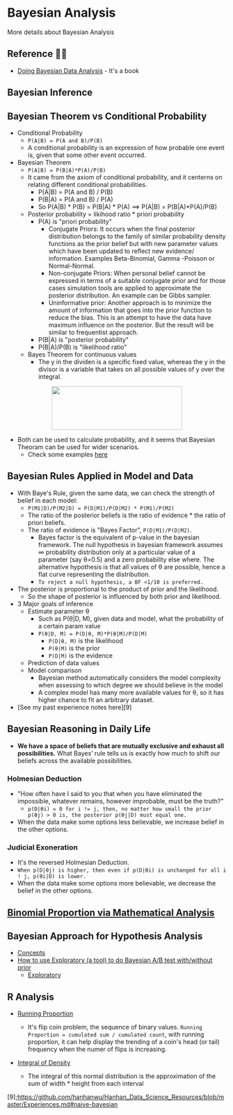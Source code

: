 # Bayesian Analysis

More details about Bayesian Analysis


## Reference 🌟🌟
* [Doing Bayesian Data Analysis][2] - It's a book

## Bayesian Inference


## Bayesian Theorem vs Conditional Probability
* Conditional Probability
  * `P(A|B) = P(A and B)/P(B)`
  * A conditional probability is an expression of how probable one event is, given that some other event occurred.
* Bayesian Theorem
  * `P(A|B) = P(B|A)*P(A)/P(B)`
  * It came from the axiom of conditional probability, and it centerns on relating different conditional probabilities.
    * P(A|B) = P(A and B) / P(B)
    * P(B|A) = P(A and B) / P(A)
    * So P(A|B) * P(B) = P(B|A) * P(A) ==> P(A|B) = P(B|A)*P(A)/P(B)
  * Posterior probability = likihood ratio * priori probability
    * P(A) is "priori probability"
      * Conjugate Priors: It occurs when the final posterior distribution belongs to the family of similar probability density functions as the prior belief but with new parameter values which have been updated to reflect new evidence/ information. Examples Beta-Binomial, Gamma -Poisson or Normal-Normal.
      * Non-conjugate Priors: When personal belief cannot be expressed in terms of a suitable conjugate prior and for those cases simulation tools are applied to approximate the posterior distribution. An example can be Gibbs sampler.
      * Uninformative prior: Another approach is to minimize the amount of information that goes into the prior function to reduce the bias. This is an attempt to have the data have maximum influence on the posterior. But the result will be similar to frequentist approach.
    * P(B|A) is "posterior probability"
    * P(B|A)/P(B) is "likelihood ratio"
  * Bayes Theorem for continuous values
    * The y in the dividen is a specific fixed value, whereas the y in the divisor is a variable that takes on all possible values of y over the integral.
<p align="center">
<img src="https://github.com/hanhanwu/Hanhan_Data_Science_Practice/blob/master/Applied_Statistics/Learning_Notes/images/continuous_bayes.PNG" width="300" height="100" />
</p>
  
* Both can be used to calculate probability, and it seems that Bayesian Theoram can be used for wider scenarios.
  * Check some examples [here][7]

## Bayesian Rules Applied in Model and Data
* With Baye's Rule, given the same data, we can check the strength of belief in each model:
  * `P(M1|D)/P(M2|D) = P(D|M1)/P(D|M2) * P(M1)/P(M2)`
  * The ratio of the posterior beliefs is the ratio of evidence * the ratio of priori beliefs.
  * The ratio of evidence is "Bayes Factor", `P(D|M1)/P(D|M2)`.
    * Bayes factor is the equivalent of p-value in the bayesian framework. The null hypothesis in bayesian framework assumes ∞ probability distribution only at a particular value of a parameter (say θ=0.5) and a zero probability else where. The alternative hypothesis is that all values of θ are possible, hence a flat curve representing the distribution.
    * `To reject a null hypothesis, a BF <1/10 is preferred.`
* The posterior is proportional to the product of prior and the likelihood.
  * So the shape of posterior is influenced by both prior and likelihood.
* 3 Major goals of inference
  * Estimate parameter θ
    * Such as P(θ|D, M), given data and model, what the probability of a certain param value
    * `P(θ|D, M) = P(D|θ, M)*P(θ|M)/P(D|M)`
      * `P(D|θ, M)` is the likelihood
      * `P(θ|M)` is the prior
      * `P(D|M)` is the evidence
  * Prediction of data values
  * Model comparison
    * Bayesian method automatically considers the model complexity when assessing to which degree we should believe in the model
    * A complex model has many more available values for θ, so it has higher chance to fit an arbitrary dataset.
* [See my past experience notes here][9]
    
## Bayesian Reasoning in Daily Life
* <b>We have a space of beliefs that are mutually exclusive and exhaust all possibilities.</b> What Bayes’ rule tells us is exactly how much to shift our beliefs across the available possibilities.
### Holmesian Deduction
  * "How often have I said to you that when you have eliminated the impossible, whatever remains, however improbable, must be the truth?"
    * `p(D|θi) = 0 for i != j, then, no matter how small the prior p(θj) > 0 is, the posterior p(θj|D) must equal one.`
  * When the data make some options less believable, we increase belief in the other options.
### Judicial Exoneration
  * It's the reversed Holmesian Deduction.
  * `When p(D|θj) is higher, then even if p(D|θi) is unchanged for all i ! j, p(θi|D) is lower.`
  * When the data make some options more believable, we decrease the belief in the other options.
  
## [Binomial Proportion via Mathematical Analysis][8]

## Bayesian Approach for Hypothesis Analysis
* [Concepts][4]
* [How to use Exploratory (a tool) to do Bayesian A/B test with/without prior][5]
  * [Exploratory][6]

## R Analysis
* [Running Proportion][1]
  * It's flip coin problem, the sequence of binary values. `Running Proportion = cumulated sum / cumulated count`, with running proportion, it can help display the trending of a coin's head (or tail) frequency when the numer of flips is increasing.
  
* [Integral of Density][3]
  * The integral of this normal distribution is the approximation of the sum of width * height from each interval


[1]:https://github.com/hanhanwu/Hanhan_Data_Science_Practice/blob/master/Applied_Statistics/Learning_Notes/bayesian_analysis/bayesian_running_proportion.R
[2]:https://www.amazon.com/Doing-Bayesian-Data-Analysis-Tutorial/dp/0123814855/ref=cm_cr_arp_d_product_top?ie=UTF8
[3]:https://github.com/hanhanwu/Hanhan_Data_Science_Practice/blob/master/Applied_Statistics/Learning_Notes/bayesian_analysis/bayesian_integralOfdensity.R
[4]:https://github.com/hanhanwu/Hanhan_Data_Science_Practice/blob/master/Applied_Statistics/Learning_Notes/bayesian_analysis/Bayesian_Approaches_for%20Hypothesis_Tests.md
[5]:https://blog.exploratory.io/an-introduction-to-bayesian-a-b-testing-in-exploratory-cb5a7ad80963
[6]:https://exploratory.io/?utm_campaign=ab_test&utm_medium=blog&utm_source=medium
[7]:https://brilliant.org/wiki/bayes-theorem/
[8]:https://github.com/hanhanwu/Hanhan_Data_Science_Practice/blob/master/Applied_Statistics/Learning_Notes/bayesian_analysis/binomial_proportion.md
[9];https://github.com/hanhanwu/Hanhan_Data_Science_Resources/blob/master/Experiences.md#naive-bayesian
